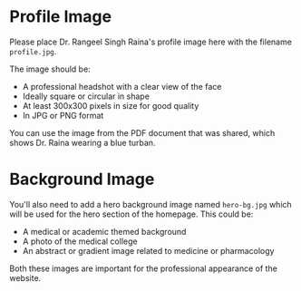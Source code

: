 # Profile Image

Please place Dr. Rangeel Singh Raina's profile image here with the filename `profile.jpg`. 

The image should be:
- A professional headshot with a clear view of the face
- Ideally square or circular in shape
- At least 300x300 pixels in size for good quality
- In JPG or PNG format

You can use the image from the PDF document that was shared, which shows Dr. Raina wearing a blue turban.

# Background Image

You'll also need to add a hero background image named `hero-bg.jpg` which will be used for the hero section of the homepage. This could be:
- A medical or academic themed background
- A photo of the medical college
- An abstract or gradient image related to medicine or pharmacology

Both these images are important for the professional appearance of the website.
